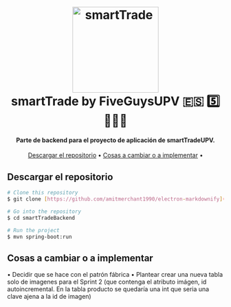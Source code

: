 <h1 align="center">
  <br>
  <img src="https://pbs.twimg.com/media/FQy68dqXwAkRjmK.jpg:large" alt="smartTrade" width="200">
  <br>
  smartTrade by FiveGuysUPV 🇪🇸 5️⃣👨‍👦‍👦
  <br>
</h1>

<h4 align="center">Parte de backend para el proyecto de aplicación de smartTradeUPV.</h4>

<p align="center">
  <a href="#descargar-el-repositorio">Descargar el repositorio</a> •
  <a href="#cosas-a-cambiar-o-a-implementar">Cosas a cambiar o a implementar</a> •
</p>

## Descargar el repositorio

```bash
# Clone this repository
$ git clone [https://github.com/amitmerchant1990/electron-markdownify](https://github.com/alexiserte/smartTradeBackend.git)

# Go into the repository
$ cd smartTradeBackend

# Run the project
$ mvn spring-boot:run
```

## Cosas a cambiar o a implementar



• Decidir que se hace con el patrón fábrica
•  Plantear crear una nueva tabla solo de imagenes para el Sprint 2 (que contenga el atributo imágen, id autoincremental. En la tabla producto se quedaría una int que seria una clave ajena a la id de imagen)
